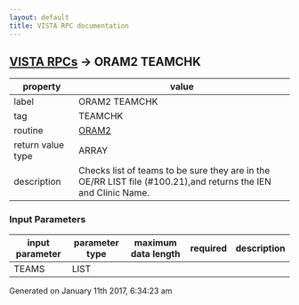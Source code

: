 ```yaml
---
layout: default
title: VISTA RPC documentation
---
```




## [VISTA RPCs](TableOfContent.md) &#8594; ORAM2 TEAMCHK 

 property | value 
--- | --- 
 label | ORAM2 TEAMCHK
 tag | TEAMCHK
 routine | [ORAM2](http://code.osehra.org/dox/Routine_ORAM2_source.html)
 return value type | ARRAY
 description | Checks list of teams to be sure they are in the OE/RR LIST file (#100.21),and returns the IEN and Clinic Name.

### Input Parameters

| input parameter | parameter type | maximum data length | required | description | 
| --- | --- | --- | --- | --- | 
| TEAMS | LIST |  |  |  | 




Generated on January 11th 2017, 6:34:23 am
